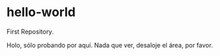 # hello-world
First Repository.

Holo, sólo probando por aquí. Nada que ver, desaloje el área, por favor.
